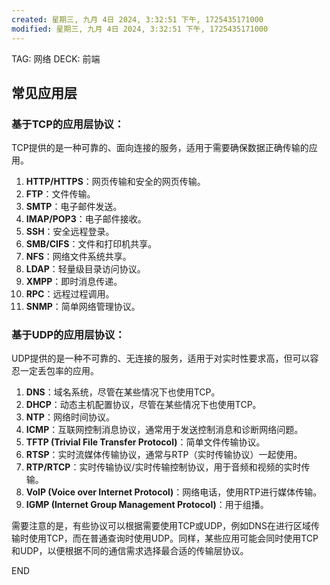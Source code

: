 ```yaml
---
created: 星期三, 九月 4日 2024, 3:32:51 下午, 1725435171000
modified: 星期三, 九月 4日 2024, 3:32:51 下午, 1725435171000
---
```


TAG: 网络
DECK: 前端
## 常见应用层
### 基于TCP的应用层协议：

TCP提供的是一种可靠的、面向连接的服务，适用于需要确保数据正确传输的应用。

1. **HTTP/HTTPS**：网页传输和安全的网页传输。
2. **FTP**：文件传输。
3. **SMTP**：电子邮件发送。
4. **IMAP/POP3**：电子邮件接收。
5. **SSH**：安全远程登录。
6. **SMB/CIFS**：文件和打印机共享。
7. **NFS**：网络文件系统共享。
8. **LDAP**：轻量级目录访问协议。
9. **XMPP**：即时消息传递。
10. **RPC**：远程过程调用。
11. **SNMP**：简单网络管理协议。

### 基于UDP的应用层协议：

UDP提供的是一种不可靠的、无连接的服务，适用于对实时性要求高，但可以容忍一定丢包率的应用。

1. **DNS**：域名系统，尽管在某些情况下也使用TCP。
2. **DHCP**：动态主机配置协议，尽管在某些情况下也使用TCP。
3. **NTP**：网络时间协议。
4. **ICMP**：互联网控制消息协议，通常用于发送控制消息和诊断网络问题。
5. **TFTP (Trivial File Transfer Protocol)**：简单文件传输协议。
6. **RTSP**：实时流媒体传输协议，通常与RTP（实时传输协议）一起使用。
7. **RTP/RTCP**：实时传输协议/实时传输控制协议，用于音频和视频的实时传输。
8. **VoIP (Voice over Internet Protocol)**：网络电话，使用RTP进行媒体传输。
9. **IGMP (Internet Group Management Protocol)**：用于组播。

需要注意的是，有些协议可以根据需要使用TCP或UDP，例如DNS在进行区域传输时使用TCP，而在普通查询时使用UDP。同样，某些应用可能会同时使用TCP和UDP，以便根据不同的通信需求选择最合适的传输层协议。

END
<!--ID: 1726633667701-->
